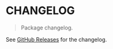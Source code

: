 # CHANGELOG

> Package changelog.

See [GitHub Releases](https://github.com/stdlib-js/iter-linspace/releases) for the changelog.